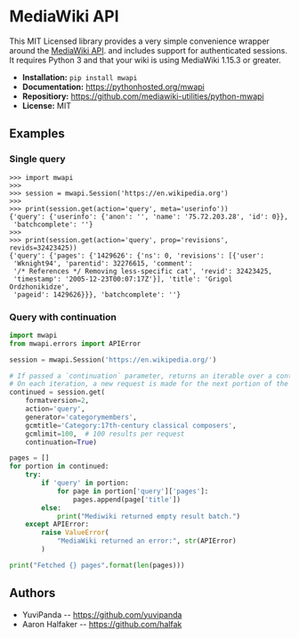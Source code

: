 # MediaWiki API

This MIT Licensed library provides a very simple convenience wrapper 
around the [MediaWiki API](http://www.mediawiki.org/wiki/API). and 
includes support for authenticated sessions. It requires Python 3
and that your wiki is using MediaWiki 1.15.3 or greater.

* **Installation:** ``pip install mwapi``
* **Documentation:** https://pythonhosted.org/mwapi
* **Repositiory:** https://github.com/mediawiki-utilities/python-mwapi
* **License:** MIT

## Examples

### Single query

    >>> import mwapi
    >>>
    >>> session = mwapi.Session('https://en.wikipedia.org')
    >>>
    >>> print(session.get(action='query', meta='userinfo'))
    {'query': {'userinfo': {'anon': '', 'name': '75.72.203.28', 'id': 0}},
     'batchcomplete': ''}
    >>>
    >>> print(session.get(action='query', prop='revisions', revids=32423425))
    {'query': {'pages': {'1429626': {'ns': 0, 'revisions': [{'user':
     'Wknight94', 'parentid': 32276615, 'comment':
     '/* References */ Removing less-specific cat', 'revid': 32423425,
     'timestamp': '2005-12-23T00:07:17Z'}], 'title': 'Grigol Ordzhonikidze',
     'pageid': 1429626}}}, 'batchcomplete': ''}

### Query with continuation

```python
import mwapi
from mwapi.errors import APIError

session = mwapi.Session('https://en.wikipedia.org/')

# If passed a `continuation` parameter, returns an iterable over a continued query.
# On each iteration, a new request is made for the next portion of the results.
continued = session.get(
    formatversion=2,
    action='query',
    generator='categorymembers',
    gcmtitle='Category:17th-century classical composers',
    gcmlimit=100,  # 100 results per request
    continuation=True)

pages = []
for portion in continued:
    try:
        if 'query' in portion:
            for page in portion['query']['pages']:
                pages.append(page['title'])
        else:
            print("Mediwiki returned empty result batch.")
    except APIError:
        raise ValueError(
            "MediaWiki returned an error:", str(APIError)
        )

print("Fetched {} pages".format(len(pages)))
```

## Authors
* YuviPanda -- https://github.com/yuvipanda
* Aaron Halfaker -- https://github.com/halfak
